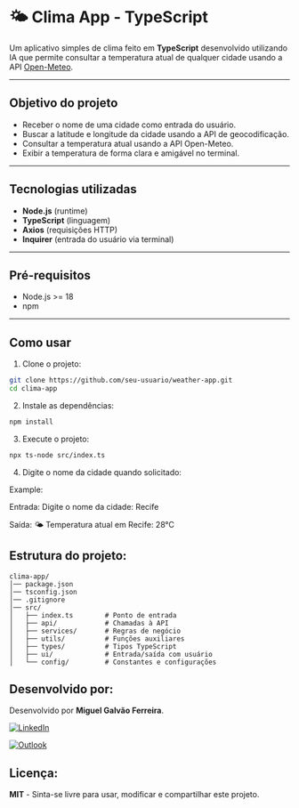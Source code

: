 # 🌤️ Clima App - TypeScript

Um aplicativo simples de clima feito em **TypeScript** desenvolvido utilizando IA que permite consultar a temperatura atual de qualquer cidade usando a API [Open-Meteo](https://open-meteo.com/).

---

##  Objetivo do projeto

- Receber o nome de uma cidade como entrada do usuário.
- Buscar a latitude e longitude da cidade usando a API de geocodificação.
- Consultar a temperatura atual usando a API Open-Meteo.
- Exibir a temperatura de forma clara e amigável no terminal.

---

##  Tecnologias utilizadas

- **Node.js** (runtime)
- **TypeScript** (linguagem)
- **Axios** (requisições HTTP)
- **Inquirer** (entrada do usuário via terminal)

---

##  Pré-requisitos

- Node.js >= 18
- npm

---

##  Como usar

1. Clone o projeto:

```bash
git clone https://github.com/seu-usuario/weather-app.git
cd clima-app

```

2. Instale as dependências:

```bash
npm install

```

3. Execute o projeto:
```bash
npx ts-node src/index.ts

```

4. Digite o nome da cidade quando solicitado:

Example:

Entrada:
Digite o nome da cidade: Recife

Saída:
🌤️ Temperatura atual em Recife: 28°C


## Estrutura do projeto:

```
clima-app/
│── package.json
│── tsconfig.json
│── .gitignore
│── src/
│   ├── index.ts        # Ponto de entrada
│   ├── api/            # Chamadas à API
│   ├── services/       # Regras de negócio
│   ├── utils/          # Funções auxiliares
│   ├── types/          # Tipos TypeScript
│   ├── ui/             # Entrada/saída com usuário
│   └── config/         # Constantes e configurações
```


## Desenvolvido por:

Desenvolvido por **Miguel Galvão Ferreira**.

[![LinkedIn](https://img.shields.io/badge/LinkedIn-0077B5?style=for-the-badge&logo=linkedin&logoColor=white)](https://www.linkedin.com/in/ferreir4miguel)

[![Outlook](https://img.shields.io/badge/Outlook-0078D4?style=for-the-badge&logo=microsoft-outlook&logoColor=white)](mailto:miguelgalvao_galvao@hotmail.com)


## Licença:

**MIT** - Sinta-se livre para usar, modificar e compartilhar este projeto.